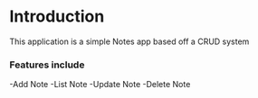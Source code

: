 #  **Introduction**

This application is a simple Notes app based off a CRUD system

### Features include

-Add Note
-List Note
-Update Note
-Delete Note

